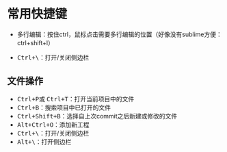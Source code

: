 # 常用快捷键

-   多行编辑：按住ctrl，鼠标点击需要多行编辑的位置（好像没有sublime方便：ctrl+shift+l）

-   <kbd>Ctrl+\\</kbd>：打开/关闭侧边栏

## 文件操作

-   <kbd>Ctrl+P</kbd>或 <kbd>Ctrl+T</kbd>：打开当前项目中的文件
-   <kbd>Ctrl+B</kbd>：搜索项目中已打开的文件
-   <kbd>Ctrl+Shift+B</kbd>：选择自上次commit之后新建或修改的文件
-   <kbd>Alt+Ctrl+O</kbd>：添加新工程
-   <kbd>Ctrl+\\</kbd>：打开/关闭侧边栏
-   <kbd>Alt+\\</kbd>：打开侧边栏
